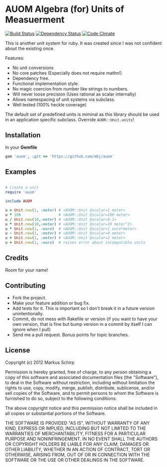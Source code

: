 AUOM Algebra (for) Units of Measuerment
=======================================

[![Build Status](https://secure.travis-ci.org/mbj/auom.png?branch=master)](http://travis-ci.org/mbj/auom)
[![Dependency Status](https://gemnasium.com/mbj/auom.png)](https://gemnasium.com/mbj/auom)
[![Code Climate](https://codeclimate.com/badge.png)](https://codeclimate.com/github/mbj/auom)

This is another unit system for ruby.
It was created since I was not confident about the existing once.

Features:

* No unit conversions 
* No core patches (Especially does not require mathn!)
* Dependency free.
* Functional implementation style.
* No magic coercion from number like strings to numbers.
* Will never loose precision (Uses rational as scalar internally)
* Allows namespacing of unit systems via subclass.
* Well tested (100% heckle coverage)

The default set of predefined units is miminal as this library should be used in an application 
specific subclass. Override ```AUOR::Unit.units```!

Installation
------------

In your **Gemfile**

``` ruby
gem 'auom', :git => 'https://github.com/mbj/auom'
```

Examples
--------

``` ruby

# Create a unit
require 'auom'

include AUOM

u = Unit.new(1, :meter) # <AUOM::Unit @scalar=1 meter>
u * 100                 # <AUOM::Unit @scalar=100 meter>
u / Unit.new(10,:meter) # <AUOM::Unit @scalar=0.1>
u * Unit.new(10,:meter) # <AUOM::Unit @scalar=10 meter^2>
u * Unit.new(1, :euro)  # <AUOM::Unit @scalar=1 euro*meter>
u - Unit.new(1, :meter) # <AUOM::Unit @scalar=0 meter>
u + Unit.new(1, :meter) # <AUOM::Unit @scalar=2 meter>
u + Unit.new(1, :euro)  # raises error about incompatible units
```

Credits
-------

Room for your name!

Contributing
-------------

* Fork the project.
* Make your feature addition or bug fix.
* Add tests for it. This is important so I don't break it in a
  future version unintentionally.
* Commit, do not mess with Rakefile or version
  (if you want to have your own version, that is fine but bump version in a commit by itself I can ignore when I pull)
* Send me a pull request. Bonus points for topic branches.

License
-------

Copyright (c) 2012 Markus Schirp

Permission is hereby granted, free of charge, to any person obtaining
a copy of this software and associated documentation files (the
"Software"), to deal in the Software without restriction, including
without limitation the rights to use, copy, modify, merge, publish,
distribute, sublicense, and/or sell copies of the Software, and to
permit persons to whom the Software is furnished to do so, subject to
the following conditions:

The above copyright notice and this permission notice shall be
included in all copies or substantial portions of the Software.

THE SOFTWARE IS PROVIDED "AS IS", WITHOUT WARRANTY OF ANY KIND,
EXPRESS OR IMPLIED, INCLUDING BUT NOT LIMITED TO THE WARRANTIES OF
MERCHANTABILITY, FITNESS FOR A PARTICULAR PURPOSE AND
NONINFRINGEMENT. IN NO EVENT SHALL THE AUTHORS OR COPYRIGHT HOLDERS BE
LIABLE FOR ANY CLAIM, DAMAGES OR OTHER LIABILITY, WHETHER IN AN ACTION
OF CONTRACT, TORT OR OTHERWISE, ARISING FROM, OUT OF OR IN CONNECTION
WITH THE SOFTWARE OR THE USE OR OTHER DEALINGS IN THE SOFTWARE.
